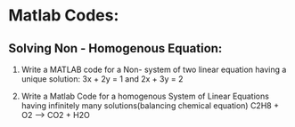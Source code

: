 # Matlab Codes:

## Solving Non - Homogenous Equation: 

1. Write a MATLAB code for a Non-  system of two linear equation having a unique solution:
3x + 2y = 1 and 2x + 3y = 2 

2. Write a Matlab Code for a homogenous System of Linear Equations having infinitely many solutions(balancing chemical equation)
 C2H8 + O2 --> CO2 + H2O 
